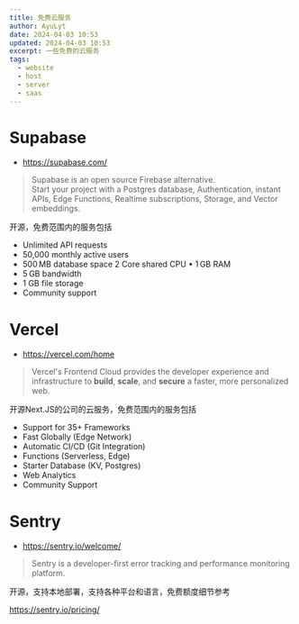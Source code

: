 ```yaml
---
title: 免费云服务
author: AyuLyt
date: 2024-04-03 10:53
updated: 2024-04-03 10:53
excerpt: 一些免费的云服务
tags:
  - website
  - host
  - server
  - saas
---
```

# Supabase

- https://supabase.com/

> Supabase is an open source Firebase alternative.  
   Start your project with a Postgres database, Authentication, instant APIs, Edge Functions, Realtime subscriptions, Storage, and Vector embeddings.


开源，免费范围内的服务包括

- Unlimited API requests
- 50,000 monthly active users
- 500 MB database space
    2 Core shared CPU • 1 GB RAM
- 5 GB bandwidth
- 1 GB file storage
- Community support

# Vercel

- https://vercel.com/home

> Vercel's Frontend Cloud provides the developer experience and infrastructure to **build**, **scale**, and **secure** a faster, more personalized web.

开源Next.JS的公司的云服务，免费范围内的服务包括

- Support for 35+ Frameworks
- Fast Globally (Edge Network)
- Automatic CI/CD (Git Integration)
- Functions (Serverless, Edge)
- Starter Database (KV, Postgres)
- Web Analytics
- Community Support


# Sentry

- https://sentry.io/welcome/

> Sentry is a developer-first error tracking and performance monitoring platform.

开源，支持本地部署，支持各种平台和语言，免费额度细节参考

https://sentry.io/pricing/

